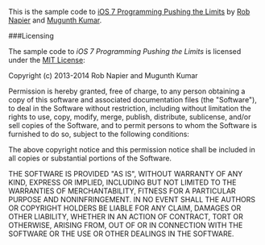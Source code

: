 This is the sample code to [iOS 7 Programming Pushing the
Limits](http://iosptl.com) by [Rob Napier](http://github.com/rnapier) and [Mugunth
Kumar](http://github.com/MugunthKumar).

###Licensing

The sample code to *iOS 7 Programming Pushing the Limits* is licensed under the
[MIT License](http://www.opensource.org/licenses/MIT):

Copyright (c) 2013-2014 Rob Napier and Mugunth Kumar

Permission is hereby granted, free of charge, to any person obtaining a copy of
this software and associated documentation files (the "Software"), to deal in
the Software without restriction, including without limitation the rights to
use, copy, modify, merge, publish, distribute, sublicense, and/or sell copies
of the Software, and to permit persons to whom the Software is furnished to do
so, subject to the following conditions:

The above copyright notice and this permission notice shall be included in all
copies or substantial portions of the Software.

THE SOFTWARE IS PROVIDED "AS IS", WITHOUT WARRANTY OF ANY KIND, EXPRESS OR
IMPLIED, INCLUDING BUT NOT LIMITED TO THE WARRANTIES OF MERCHANTABILITY,
FITNESS FOR A PARTICULAR PURPOSE AND NONINFRINGEMENT. IN NO EVENT SHALL THE
AUTHORS OR COPYRIGHT HOLDERS BE LIABLE FOR ANY CLAIM, DAMAGES OR OTHER
LIABILITY, WHETHER IN AN ACTION OF CONTRACT, TORT OR OTHERWISE, ARISING FROM,
OUT OF OR IN CONNECTION WITH THE SOFTWARE OR THE USE OR OTHER DEALINGS IN THE
SOFTWARE.
